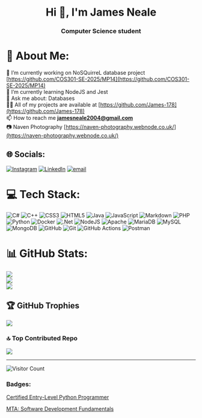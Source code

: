 <h1 align="center">Hi 👋, I'm James Neale</h1>
<h3 align="center">Computer Science student</h3>

# 💫 About Me:
🔭 I’m currently working on NoSQuirreL database project [https://github.com/COS301-SE-2025/MP14](https://github.com/COS301-SE-2025/MP14)<br>🌱 I’m currently learning NodeJS and Jest<br>💬 Ask me about: Databases<br>👨‍💻 All of my projects are available at [https://github.com/James-178](https://github.com/James-178)<br>📫 How to reach me **jamesneale2004@gmail.com**<br>📷 Naven Photography [https://naven-photography.webnode.co.uk/](https://naven-photography.webnode.co.uk/)


## 🌐 Socials:
[![Instagram](https://img.shields.io/badge/Instagram-%23E4405F.svg?logo=Instagram&logoColor=white)](https://instagram.com/https://instagram.com/jamess.neale) [![LinkedIn](https://img.shields.io/badge/LinkedIn-%230077B5.svg?logo=linkedin&logoColor=white)](https://linkedin.com/in/james-neale) [![email](https://img.shields.io/badge/Email-D14836?logo=gmail&logoColor=white)](mailto:jamesneale2004@gmail.com) 

# 💻 Tech Stack:
![C#](https://img.shields.io/badge/c%23-%23239120.svg?style=for-the-badge&logo=csharp&logoColor=white) ![C++](https://img.shields.io/badge/c++-%2300599C.svg?style=for-the-badge&logo=c%2B%2B&logoColor=white) ![CSS3](https://img.shields.io/badge/css3-%231572B6.svg?style=for-the-badge&logo=css3&logoColor=white) ![HTML5](https://img.shields.io/badge/html5-%23E34F26.svg?style=for-the-badge&logo=html5&logoColor=white) ![Java](https://img.shields.io/badge/java-%23ED8B00.svg?style=for-the-badge&logo=openjdk&logoColor=white) ![JavaScript](https://img.shields.io/badge/javascript-%23323330.svg?style=for-the-badge&logo=javascript&logoColor=%23F7DF1E) ![Markdown](https://img.shields.io/badge/markdown-%23000000.svg?style=for-the-badge&logo=markdown&logoColor=white) ![PHP](https://img.shields.io/badge/php-%23777BB4.svg?style=for-the-badge&logo=php&logoColor=white) ![Python](https://img.shields.io/badge/python-3670A0?style=for-the-badge&logo=python&logoColor=ffdd54) ![Docker](https://img.shields.io/badge/docker-%230db7ed.svg?style=for-the-badge&logo=docker&logoColor=white) ![.Net](https://img.shields.io/badge/.NET-5C2D91?style=for-the-badge&logo=.net&logoColor=white) ![NodeJS](https://img.shields.io/badge/node.js-6DA55F?style=for-the-badge&logo=node.js&logoColor=white) ![Apache](https://img.shields.io/badge/apache-%23D42029.svg?style=for-the-badge&logo=apache&logoColor=white) ![MariaDB](https://img.shields.io/badge/MariaDB-003545?style=for-the-badge&logo=mariadb&logoColor=white) ![MySQL](https://img.shields.io/badge/mysql-4479A1.svg?style=for-the-badge&logo=mysql&logoColor=white) ![MongoDB](https://img.shields.io/badge/MongoDB-%234ea94b.svg?style=for-the-badge&logo=mongodb&logoColor=white) ![GitHub](https://img.shields.io/badge/github-%23121011.svg?style=for-the-badge&logo=github&logoColor=white) ![Git](https://img.shields.io/badge/git-%23F05033.svg?style=for-the-badge&logo=git&logoColor=white) ![GitHub Actions](https://img.shields.io/badge/github%20actions-%232671E5.svg?style=for-the-badge&logo=githubactions&logoColor=white) ![Postman](https://img.shields.io/badge/Postman-FF6C37?style=for-the-badge&logo=postman&logoColor=white)
# 📊 GitHub Stats:
![](https://github-readme-stats.vercel.app/api?username=james-178&theme=shadow_blue&hide_border=false&include_all_commits=true&count_private=true)<br/>
![](https://nirzak-streak-stats.vercel.app/?user=james-178&theme=shadow_blue&hide_border=false)<br/>
![](https://github-readme-stats.vercel.app/api/top-langs/?username=james-178&theme=shadow_blue&hide_border=false&include_all_commits=true&count_private=true&layout=compact)

## 🏆 GitHub Trophies
![](https://github-profile-trophy.vercel.app/?username=james-178&theme=shadow_blue&no-frame=true&no-bg=true&margin-w=4)

### 🔝 Top Contributed Repo
![](https://github-contributor-stats.vercel.app/api?username=james-178&limit=5&theme=shadow_blue&combine_all_yearly_contributions=true)

---
![Visitor Count](https://profile-counter.glitch.me/James-178/count.svg)

<h3 align="left">Badges:</h3>
<p align="left"><a href="https://www.credly.com/badges/4af7377a-62d5-472a-a5f8-eebef6d82953/public_url" target="_blank">Certified Entry-Level Python Programmer</a></p>
<p align="left"><a href="https://www.credly.com/badges/62450d55-7e35-45e7-9775-b9e98b3d3900/public_url" target="_blank">MTA: Software Development Fundamentals</a></p>

<!-- Proudly created with GPRM ( https://gprm.itsvg.in ) -->
